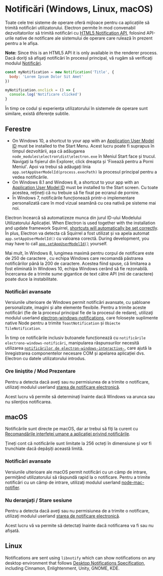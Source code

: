# Notificări (Windows, Linux, macOS)

Toate cele trei sisteme de operare oferă mijloace pentru ca aplicațiile să trimită notificări utilizatorului. Electron permite în mod convenabil dezvoltatorilor să trimită notificări cu [HTML5 Notification API](https://notifications.spec.whatwg.org/), folosind API-urile native de notificare ale sistemului de operare care rulează în prezent pentru a le afișa.

**Note:** Since this is an HTML5 API it is only available in the renderer process. Dacă doriţi să afişaţi notificări în procesul principal, vă rugăm să verificaţi modulul [Notificări](../api/notification.md).

```javascript
const myNotification = new Notification('Title', {
  body: 'Lorem Ipsum Dolor Sit Amet'
})

myNotification.onclick = () => {
  console.log('Notificare clicked')
}
```

În timp ce codul și experiența utilizatorului în sistemele de operare sunt similare, există diferențe subtile.

## Ferestre
* On Windows 10, a shortcut to your app with an [Application User Model ID][app-user-model-id] must be installed to the Start Menu. Acest lucru poate fi suprapus în timpul dezvoltării, așa că adăugarea `node_modules\electron\dist\electron.exe` în Meniul Start face și trucul. Navigați la fișierul din Explorer, click dreapta și 'Fixează pentru a Porni Meniul'. Apoi va trebui să adăugați linia `app.setAppUserModelId(process.execPath)` la procesul principal pentru a vedea notificările.
* On Windows 8.1 and Windows 8, a shortcut to your app with an [Application User Model ID][app-user-model-id] must be installed to the Start screen. Cu toate acestea, rețineți că nu trebuie să fie fixat pe ecranul de pornire.
* În Windows 7, notificările funcționează printr-o implementare personalizată care în mod vizual seamănă cu cea nativă pe sisteme mai noi.

Electron încearcă să automatizeze munca din jurul ID-ului Modelului Utilizatorului Aplicației. When Electron is used together with the installation and update framework Squirrel, [shortcuts will automatically be set correctly][squirrel-events]. În plus, Electron va detecta că Squirrel a fost utilizat și va apela automat `app.setAppUserModelId()` cu valoarea corectă. During development, you may have to call [`app.setAppUserModelId()`][set-app-user-model-id] yourself.

Mai mult, în Windows 8, lungimea maximă pentru corpul de notificare este de 250 de caractere , cu echipa Windows care recomandă păstrarea notificărilor până la 200 de caractere. Acestea fiind spuse, că limitarea a fost eliminată în Windows 10, echipa Windows cerând să fie rezonabilă. Încercarea de a trimite sume gigantice de text către API (mii de caractere) poate duce la instabilitate.

### Notificări avansate

Versiunile ulterioare de Windows permit notificări avansate, cu șabloane personalizate, imagini și alte elemente flexibile. Pentru a trimite aceste notificări (fie de la procesul principal fie de la procesul de redare), utilizaţi modulul userland [electron-windows-notifications](https://github.com/felixrieseberg/electron-windows-notifications), care folosește suplimente native Node pentru a trimite `ToastNotification` și `Obiecte TileNotification`.

În timp ce notificările inclusiv butoanele funcționează cu `notificările electrono-windows-notificări`, manipularea răspunsurilor necesită utilizarea [`notificărilor de electron-windows-interactive-`](https://github.com/felixrieseberg/electron-windows-interactive-notifications), care ajută la înregistrarea componentelor necesare COM și apelarea aplicației dvs. Electron cu datele utilizatorului introdus.

### Ore liniştite / Mod Prezentare

Pentru a detecta dacă aveţi sau nu permisiunea de a trimite o notificare, utilizaţi modulul userland [starea de notificare electronică](https://github.com/felixrieseberg/electron-notification-state).

Acest lucru vă permite să determinați înainte dacă Windows va arunca sau nu silențios notificarea.

## macOS

Notificările sunt directe pe macOS, dar ar trebui să fiţi la curent cu [Recomandările interfeţei umane a aplicaţiei privind notificările](https://developer.apple.com/macos/human-interface-guidelines/system-capabilities/notifications/).

Țineți cont că notificările sunt limitate la 256 octeți în dimensiune și vor fi trunchiate dacă depășiți această limită.

### Notificări avansate

Versiunile ulterioare ale macOS permit notificări cu un câmp de intrare, permițând utilizatorului să răspundă rapid la o notificare. Pentru a trimite notificări cu un câmp de intrare, utilizaţi modulul userland [node-mac-notifier](https://github.com/CharlieHess/node-mac-notifier).

### Nu deranjați / Stare sesiune

Pentru a detecta dacă aveţi sau nu permisiunea de a trimite o notificare, utilizaţi modulul userland [starea de notificare electronică](https://github.com/felixrieseberg/electron-notification-state).

Acest lucru vă va permite să detectați înainte dacă notificarea va fi sau nu afișată.

## Linux

Notifications are sent using `libnotify` which can show notifications on any desktop environment that follows [Desktop Notifications Specification][notification-spec], including Cinnamon, Enlightenment, Unity, GNOME, KDE.

[notification-spec]: https://developer.gnome.org/notification-spec/
[app-user-model-id]: https://msdn.microsoft.com/en-us/library/windows/desktop/dd378459(v=vs.85).aspx
[set-app-user-model-id]: ../api/app.md#appsetappusermodelidid-windows
[squirrel-events]: https://github.com/electron/windows-installer/blob/master/README.md#handling-squirrel-events
